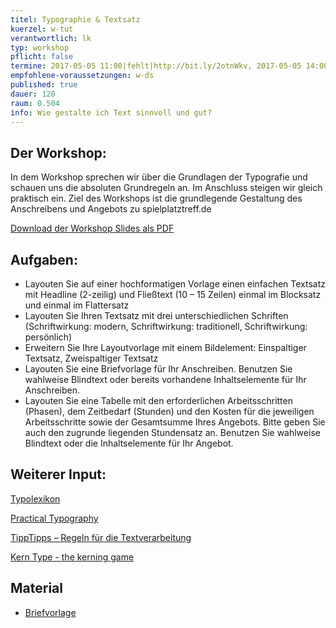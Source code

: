 ```yaml
---
titel: Typographie & Textsatz
kuerzel: w-tut
verantwortlich: lk
typ: workshop
pflicht: false
termine: 2017-05-05 11:00|fehlt|http://bit.ly/2otnWkv, 2017-05-05 14:00|fehlt|http://bit.ly/2q44oDe, 2017-05-05 16:00|fehlt|http://bit.ly/2q281XD
empfohlene-voraussetzungen: w-ds
published: true
dauer: 120
raum: 0.504
info: Wie gestalte ich Text sinnvoll und gut?
---
```


## Der Workshop:
In dem Workshop sprechen wir über die Grundlagen der Typografie und schauen uns die absoluten Grundregeln an. 
Im Anschluss steigen wir gleich praktisch ein. 
Ziel des Workshops ist die grundlegende Gestaltung des Anschreibens und Angebots zu spielplatztreff.de

<p><a href="https://th-koeln.github.io/mi-bachelor-gdvk/download/workshop-textsatz-typographie/typographie_und_textsatz.pdf">Download der Workshop Slides als PDF</a></p>

## Aufgaben:
- Layouten Sie auf einer hochformatigen Vorlage einen einfachen Textsatz mit Headline (2-zeilig) und Fließtext (10 – 15 Zeilen) einmal im Blocksatz und einmal im Flattersatz
- Layouten Sie Ihren Textsatz mit drei unterschiedlichen Schriften (Schriftwirkung: modern, Schriftwirkung: traditionell, Schriftwirkung: persönlich)
- Erweitern Sie Ihre Layoutvorlage mit einem Bildelement: Einspaltiger Textsatz, Zweispaltiger Textsatz 
- Layouten Sie eine Briefvorlage für Ihr Anschreiben. Benutzen Sie wahlweise Blindtext oder bereits vorhandene Inhaltselemente für Ihr Anschreiben.
- Layouten Sie eine Tabelle mit den erforderlichen Arbeitsschritten (Phasen), dem Zeitbedarf (Stunden) und den Kosten für die jeweiligen Arbeitsschritte sowie der Gesamtsumme Ihres Angebots. Bitte geben Sie auch den zugrunde liegenden Stundensatz an. Benutzen Sie wahlweise Blindtext oder die Inhaltselemente für Ihr Angebot.

## Weiterer Input:

<p><a href="http://www.typolexikon.de">Typolexikon</a></p>

<p><a href="http://practicaltypography.com/">Practical Typography</a></p>

<p><a href="http://projekt1.fh-bielefeld.de/fb1/tipptipps/tipptipps_index.htm">TippTipps – Regeln für die Textverarbeitung</a></p>

<p><a href="http://type.method.ac/">Kern Type - the kerning game</a></p>


## Material

- [Briefvorlage](../../download/workshop-textsatz-typographie/briefpapier-vorlage.pdf)

